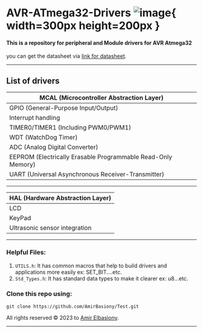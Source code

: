 # AVR-ATmega32-Drivers ![image](https://cdn1-shop.mikroe.com/img/product/atmega32/atmega32-thickbox_default-12x.jpg){ width=300px height=200px }

#### This is a repository for peripheral and Module drivers for AVR Atmega32 
you can get the datasheet via [link for datasheet](https://pdf1.alldatasheet.com/datasheet-pdf/view/77378/ATMEL/ATMEGA32.html).
___
## List of drivers
| MCAL (Microcontroller Abstraction Layer) |
| ----- |
| GPIO (General-Purpose Input/Output) | 
| Interrupt handling |
| TIMER0/TIMER1 (Including PWM0/PWM1) |
| WDT (WatchDog Timer)|
| ADC (Analog Digital Converter) |
| EEPROM (Electrically Erasable Programmable Read-Only Memory) |
| UART (Universal Asynchronous Receiver-Transmitter) |
 __________________________________________________________________
| HAL (Hardware Abstraction Layer) |
| ----- |
| LCD |
| KeyPad |
| Ultrasonic sensor integration | 
 __________________________________________________________________

 ### Helpful Files:
  1. `UTILS.h`: It has common macros that help to build drivers and applications more easily ex: SET_BIT....etc.
  2. `Std_Types.h`: It has standard data types to make it clearer ex: u8...etc.

### Clone this repo using:
```
git clone https://github.com/AmirBasiony/Test.git
```
All rights reserved © 2023 to [Amir Elbasiony](https://github.com/AmirBasiony).
__________________________________________________________________
